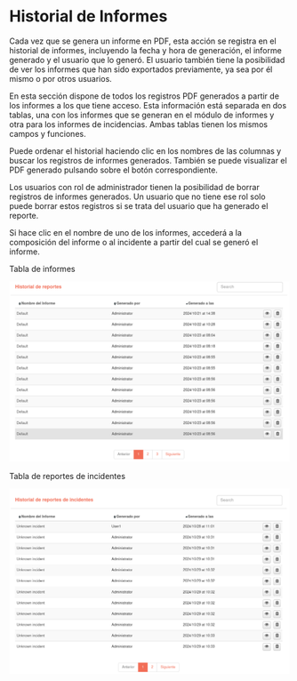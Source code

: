 # Historial de Informes

Cada vez que se genera un informe en PDF, esta acción se registra en el historial de informes, incluyendo la fecha y hora de generación, el informe generado y el usuario que lo generó. El usuario también tiene la posibilidad de ver los informes que han sido exportados previamente, ya sea por él mismo o por otros usuarios.

En esta sección dispone de todos los registros PDF generados a partir de los informes a los que tiene acceso. Esta información está separada en dos tablas, una con los informes que se generan en el módulo de informes y otra para los informes de incidencias. Ambas tablas tienen los mismos campos y funciones.

Puede ordenar el historial haciendo clic en los nombres de las columnas y buscar los registros de informes generados. También se puede visualizar el PDF generado pulsando sobre el botón correspondiente.

Los usuarios con rol de administrador tienen la posibilidad de borrar registros de informes generados. Un usuario que no tiene ese rol solo puede borrar estos registros si se trata del usuario que ha generado el reporte.

Si hace clic en el nombre de uno de los informes, accederá a la composición del informe o al incidente a partir del cual se generó el informe.

Tabla de informes

![Historial Completo de reportes](images/ch04_img053.png)

Tabla de reportes de incidentes

![Historial Completo de reportes de incidentes](images/ch04_img054.png)
